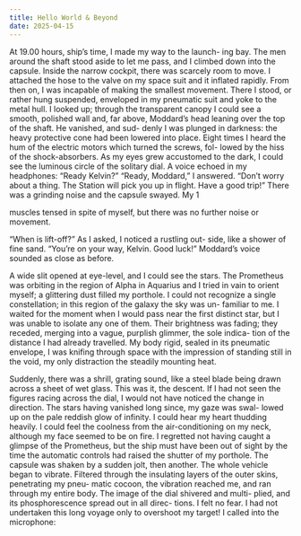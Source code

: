 ```yaml
--- 
title: Hello World & Beyond 
date: 2025-04-15
--- 
```


At 19.00 hours, ship’s time, I made my way to the launch-
ing bay. The men around the shaft stood aside to let me
pass, and I climbed down into the capsule.
Inside the narrow cockpit, there was scarcely room to
move. I attached the hose to the valve on my space suit
and it inflated rapidly. From then on, I was incapable of
making the smallest movement. There I stood, or rather
hung suspended, enveloped in my pneumatic suit and
yoke to the metal hull.
I looked up; through the transparent canopy I could see
a smooth, polished wall and, far above, Moddard’s head
leaning over the top of the shaft. He vanished, and sud-
denly I was plunged in darkness: the heavy protective
cone had been lowered into place. Eight times I heard the
hum of the electric motors which turned the screws, fol-
lowed by the hiss of the shock-absorbers. As my eyes grew
accustomed to the dark, I could see the luminous circle of
the solitary dial.
A voice echoed in my headphones:
“Ready Kelvin?”
“Ready, Moddard,” I answered.
“Don’t worry about a thing. The Station will pick you
up in flight. Have a good trip!”
There was a grinding noise and the capsule swayed. My
1



muscles tensed in spite of myself, but there was no further
noise or movement.



“When is lift-off?” As I asked, I noticed a rustling out-
side, like a shower of fine sand.
“You’re on your way, Kelvin. Good luck!” Moddard’s
voice sounded as close as before.



A wide slit opened at eye-level, and I could see the stars.
The Prometheus was orbiting in the region of Alpha in
Aquarius and I tried in vain to orient myself; a glittering
dust filled my porthole. I could not recognize a single
constellation; in this region of the galaxy the sky was un-
familiar to me. I waited for the moment when I would pass
near the first distinct star, but I was unable to isolate any
one of them. Their brightness was fading; they receded,
merging into a vague, purplish glimmer, the sole indica-
tion of the distance I had already travelled. My body rigid,
sealed in its pneumatic envelope, I was knifing through
space with the impression of standing still in the void, my
only distraction the steadily mounting heat.

Suddenly, there was a shrill, grating sound, like a steel
blade being drawn across a sheet of wet glass. This was
it, the descent. If I had not seen the figures racing across
the dial, I would not have noticed the change in direction.
The stars having vanished long since, my gaze was swal-
lowed up on the pale reddish glow of infinity. I could hear
my heart thudding heavily. I could feel the coolness from
the air-conditioning on my neck, although my face
seemed to be on fire. I regretted not having caught a
glimpse of the Prometheus, but the ship must have been out
of sight by the time the automatic controls had raised the
shutter of my porthole.
The capsule was shaken by a sudden jolt, then another.
The whole vehicle began to vibrate. Filtered through the
insulating layers of the outer skins, penetrating my pneu-
matic cocoon, the vibration reached me, and ran through
my entire body. The image of the dial shivered and multi-
plied, and its phosphorescence spread out in all direc-
tions. I felt no fear. I had not undertaken this long voyage
only to overshoot my target!
I called into the microphone:


